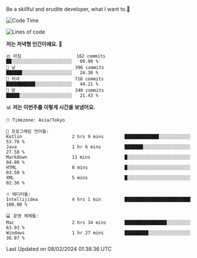 Be a skillful and erudite developer, what I want to.👶

<!--START_SECTION:waka-->
![Code Time](http://img.shields.io/badge/Code%20Time-429%20hrs%2058%20mins-blue)

![Lines of code](https://img.shields.io/badge/%EC%A0%80%EB%8A%94%20%EC%97%AC%ED%83%9C%EA%B9%8C%EC%A7%80%20-756.5%20thousand%20%EC%A4%84%EC%9D%98%20%EC%BD%94%EB%93%9C%EB%A5%BC%20%EC%9E%91%EC%84%B1%ED%96%88%EC%96%B4%EC%9A%94.-blue)

**저는 저녁형 인간이에요. 🦉** 

```text
🌞 아침                     162 commits         ██░░░░░░░░░░░░░░░░░░░░░░░   09.98 % 
🌆 낮　                     396 commits         ██████░░░░░░░░░░░░░░░░░░░   24.38 % 
🌃 저녁                     718 commits         ███████████░░░░░░░░░░░░░░   44.21 % 
🌙 밤　                     348 commits         █████░░░░░░░░░░░░░░░░░░░░   21.43 % 
```


📊 **저는 이번주를 이렇게 시간을 보냈어요.** 

```text
🕑︎ Timezone: Asia/Tokyo

💬 프로그래밍 언어들: 
Kotlin                   2 hrs 9 mins        █████████████░░░░░░░░░░░░   53.76 % 
Java                     1 hr 6 mins         ███████░░░░░░░░░░░░░░░░░░   27.58 % 
Markdown                 11 mins             █░░░░░░░░░░░░░░░░░░░░░░░░   04.80 % 
HTML                     8 mins              █░░░░░░░░░░░░░░░░░░░░░░░░   03.50 % 
XML                      5 mins              █░░░░░░░░░░░░░░░░░░░░░░░░   02.36 % 

🔥 에디터들: 
Intellijidea             4 hrs 1 min         █████████████████████████   100.00 % 

💻 운영 체제들: 
Mac                      2 hrs 34 mins       ████████████████░░░░░░░░░   63.93 % 
Windows                  1 hr 27 mins        █████████░░░░░░░░░░░░░░░░   36.07 % 
```


 Last Updated on 08/02/2024 01:38:36 UTC
<!--END_SECTION:waka-->
